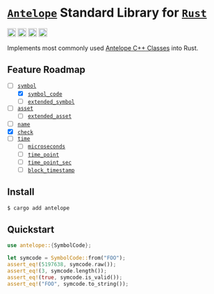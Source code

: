 # [`Antelope`](https://antelope.io/) Standard Library for [`Rust`](https://www.rust-lang.org/)

[<img alt="github" src="https://img.shields.io/badge/Github-antelope.rs-8da0cb?style=for-the-badge&logo=github" height="20">](https://github.com/pinax-network/antelope.rs)
[<img alt="crates.io" src="https://img.shields.io/crates/v/antelope.svg?style=for-the-badge&color=fc8d62&logo=rust" height="20">](https://crates.io/crates/antelope)
[<img alt="docs.rs" src="https://img.shields.io/badge/docs.rs-antelope-66c2a5?style=for-the-badge&labelColor=555555&logo=docs.rs" height="20">](https://docs.rs/antelope)
[<img alt="GitHub Workflow Status" src="https://img.shields.io/github/actions/workflow/status/pinax-network/antelope.rs/ci.yml?branch=main&style=for-the-badge" height="20">](https://github.com/pinax-network/antelope.rs/actions?query=branch%3Amain)

Implements most commonly used [Antelope C++ Classes](https://github.com/AntelopeIO/cdt/tree/main/libraries/eosiolib/core/eosio) into Rust.

## Feature Roadmap

- [ ] [`symbol`](https://github.com/AntelopeIO/cdt/blob/main/libraries/eosiolib/core/eosio/symbol.hpp)
    - [x] [`symbol_code`](https://github.com/AntelopeIO/cdt/blob/main/libraries/eosiolib/core/eosio/symbol.hpp)
    - [ ] [`extended_symbol`](https://github.com/AntelopeIO/cdt/blob/main/libraries/eosiolib/core/eosio/symbol.hpp)
- [ ] [`asset`](https://github.com/AntelopeIO/cdt/blob/main/libraries/eosiolib/core/eosio/asset.hpp)
    - [ ] [`extended_asset`](https://github.com/AntelopeIO/cdt/blob/main/libraries/eosiolib/core/eosio/asset.hpp)
- [ ] [`name`](https://github.com/AntelopeIO/cdt/blob/main/libraries/eosiolib/core/eosio/name.hpp)
- [x] [`check`](https://github.com/AntelopeIO/cdt/blob/main/libraries/eosiolib/core/eosio/check.hpp)
- [ ] [`time`](https://github.com/AntelopeIO/cdt/blob/main/libraries/eosiolib/core/eosio/time.hpp)
    - [ ] [`microseconds`](https://github.com/AntelopeIO/cdt/blob/main/libraries/eosiolib/core/eosio/time.hpp)
    - [ ] [`time_point`](https://github.com/AntelopeIO/cdt/blob/main/libraries/eosiolib/core/eosio/time.hpp)
    - [ ] [`time_point_sec`](https://github.com/AntelopeIO/cdt/blob/main/libraries/eosiolib/core/eosio/time.hpp)
    - [ ] [`block_timestamp`](https://github.com/AntelopeIO/cdt/blob/main/libraries/eosiolib/core/eosio/time.hpp)

## Install

```bash
$ cargo add antelope
```

## Quickstart

```rust
use antelope::{SymbolCode};

let symcode = SymbolCode::from("FOO");
assert_eq!(5197638, symcode.raw());
assert_eq!(3, symcode.length());
assert_eq!(true, symcode.is_valid());
assert_eq!("FOO", symcode.to_string());
```
